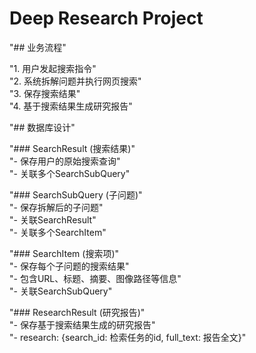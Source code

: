 # Deep Research Project  
  
"## 业务流程"  
  
"1. 用户发起搜索指令"  
"2. 系统拆解问题并执行网页搜索"  
"3. 保存搜索结果"  
"4. 基于搜索结果生成研究报告"  
  
"## 数据库设计"  
  
"### SearchResult (搜索结果)"  
"- 保存用户的原始搜索查询"  
"- 关联多个SearchSubQuery"  
  
"### SearchSubQuery (子问题)"  
"- 保存拆解后的子问题"  
"- 关联SearchResult"  
"- 关联多个SearchItem"  
  
"### SearchItem (搜索项)"  
"- 保存每个子问题的搜索结果"  
"- 包含URL、标题、摘要、图像路径等信息"  
"- 关联SearchSubQuery"  
  
"### ResearchResult (研究报告)"  
"- 保存基于搜索结果生成的研究报告"  
"- research: {search_id: 检索任务的id, full_text: 报告全文}" 
